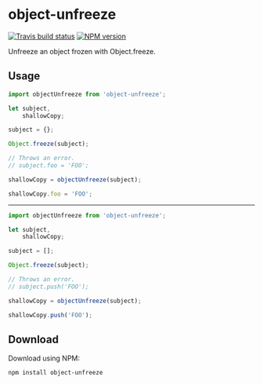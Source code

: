 # object-unfreeze

[![Travis build status](http://img.shields.io/travis/gajus/object-unfreeze/master.svg?style=flat-square)](https://travis-ci.org/gajus/object-unfreeze)
[![NPM version](http://img.shields.io/npm/v/object-unfreeze.svg?style=flat-square)](https://www.npmjs.org/package/object-unfreeze)

Unfreeze an object frozen with Object.freeze.

## Usage

```js
import objectUnfreeze from 'object-unfreeze';

let subject,
    shallowCopy;

subject = {};

Object.freeze(subject);

// Throws an error.
// subject.foo = 'FOO';

shallowCopy = objectUnfreeze(subject);

shallowCopy.foo = 'FOO';
```

---

```js
import objectUnfreeze from 'object-unfreeze';

let subject,
    shallowCopy;

subject = [];

Object.freeze(subject);

// Throws an error.
// subject.push('FOO');

shallowCopy = objectUnfreeze(subject);

shallowCopy.push('FOO');
```

## Download

Download using NPM:

```sh
npm install object-unfreeze
```
